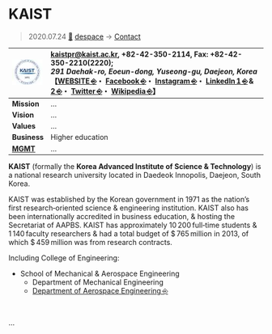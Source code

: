 # KAIST
> 2020.07.24 [🚀](../../index/index.md) [despace](../index.md) → [Contact](../contact.md)

|[![](../f/contact/k/kaist_logo1_thumb.webp)](../f/contact/k/kaist_logo1.webp)|<kaistpr@kaist.ac.kr>, +82-42-350-2114, Fax: +82-42-350-2210(2220);<br> *291 Daehak-ro, Eoeun-dong, Yuseong-gu, Daejeon, Korea*<br> 【[WEBSITE ⎆](https://www.kaist.ac.kr/)・ [Facebook ⎆](https://www.facebook.com/KAIST.official)・ [Instagram ⎆](https://www.instagram.com/official_kaist/)・ [LinkedIn 1 ⎆](https://www.linkedin.com/school/한국과학기술원-kaist-/) & [2 ⎆](https://www.linkedin.com/company/korea-advanced-institute-of-science-and-technology/)・ [Twitter ⎆](https://twitter.com/kaistpr)・ [Wikipedia ⎆](https://en.wikipedia.org/wiki/KAIST)】|
|:--|:--|
|**Mission**|…|
|**Vision**|…|
|**Values**|…|
|**Business**|Higher education|
|**[MGMT](../mgmt.md)**|…|

**KAIST** (formally the **Korea Advanced Institute of Science & Technology**) is a national research university located in Daedeok Innopolis, Daejeon, South Korea.

KAIST was established by the Korean government in 1971 as the nation’s first research‑oriented science & engineering institution. KAIST also has been internationally accredited in business education, & hosting the Secretariat of AAPBS. KAIST has approximately 10 200 full‑time students & 1 140 faculty researchers & had a total budget of $ 765 million in 2013, of which $ 459 million was from research contracts.

Including College of Engineering:

   - School of Mechanical & Aerospace Engineering
      - Department of Mechanical Engineering
      - [Department of Aerospace Engineering ⎆](https://ae.kaist.ac.kr/)

<p style="page-break-after:always"> </p>

…

